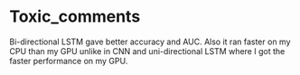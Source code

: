 # Toxic_comments
Bi-directional LSTM gave better accuracy and AUC. Also it ran faster on my CPU than my GPU unlike in CNN and uni-directional LSTM where I got the faster performance on my GPU.
